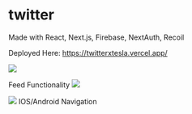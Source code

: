 # twitter
Made with React, Next.js, Firebase, NextAuth, Recoil

Deployed Here:
https://twitterxtesla.vercel.app/

![](https://user-images.githubusercontent.com/81671608/165758165-4d0af764-c437-4a4d-8eb6-5b6b2c0e197c.gif)

Feed Functionality
![](https://user-images.githubusercontent.com/81671608/165758183-d9d0950c-2a26-4568-8826-05ebeeb3ab8d.gif)

![](https://user-images.githubusercontent.com/81671608/165758231-ffadb77e-1334-4029-bda3-09dddb8370b3.gif)
IOS/Android Navigation
